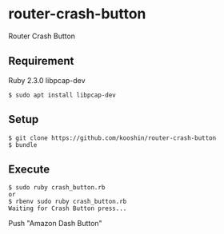 # router-crash-button
Router Crash Button

## Requirement
Ruby 2.3.0
libpcap-dev

```
$ sudo apt install libpcap-dev
```

## Setup

```
$ git clone https://github.com/kooshin/router-crash-button
$ bundle
```

## Execute

```
$ sudo ruby crash_button.rb
or
$ rbenv sudo ruby crash_button.rb
Waiting for Crash Button press...
```

Push "Amazon Dash Button"
